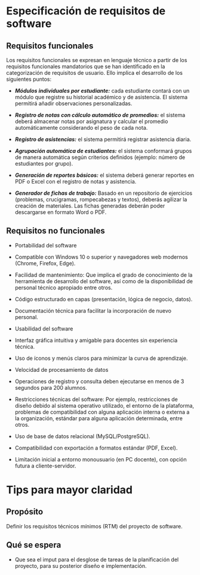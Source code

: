 # Especificación de requisitos de software

## Requisitos funcionales
Los requisitos funcionales se expresan en lenguaje técnico a partir de los requisitos funcionales mandatorios que se han identificado en la categorización de requisitos de usuario.
Ello implica el desarrollo de los siguientes puntos:
  
- ***Módulos individuales por estudiante:*** cada estudiante contará con un módulo que registre su historial académico y de asistencia. El sistema permitirá añadir observaciones personalizadas.
  
- ***Registro de notas con cálculo automático de promedios:*** el sistema deberá almacenar notas por asignatura y calcular el promedio automáticamente considerando el peso de cada nota.
  
- ***Registro de asistencias:*** el sistema permitirá registrar asistencia diaria.
  
- ***Agrupación automática de estudiantes:*** el sistema conformará grupos de manera automática según criterios definidos (ejemplo: número de estudiantes por grupo).
  
- ***Generación de reportes básicos:*** el sistema deberá generar reportes en PDF o Excel con el registro de notas y asistencia.

- ***Generador de fichas de trabajo:*** Basado en un repositorio de ejercicios (problemas, crucigramas, rompecabezas y textos), deberás agilizar la creación de materiales. Las fichas generadas deberán poder descargarse en formato Word o PDF.
  
## Requisitos no funcionales
- Portabilidad del software

- Compatible con Windows 10 o superior y navegadores web modernos (Chrome, Firefox, Edge).
  
- Facilidad de mantenimiento: Que implica el grado de conocimiento de la herramienta de desarrollo del software, así como de la disponibilidad de personal técnico apropiado entre otros.

- Código estructurado en capas (presentación, lógica de negocio, datos).
  
- Documentación técnica para facilitar la incorporación de nuevo personal.
  
- Usabilidad del software

- Interfaz gráfica intuitiva y amigable para docentes sin experiencia técnica.
  
- Uso de íconos y menús claros para minimizar la curva de aprendizaje.
  
- Velocidad de procesamiento de datos

- Operaciones de registro y consulta deben ejecutarse en menos de 3 segundos para 200 alumnos.
  
- Restricciones técnicas del software: Por ejemplo, restricciones de diseño debido al sistema operativo utilizado, el entorno de la plataforma, problemas de compatibilidad con alguna aplicación interna o
  externa a la organización, estándar para alguna aplicación determinada, entre otros.
  
- Uso de base de datos relacional (MySQL/PostgreSQL).

- Compatibilidad con exportación a formatos estándar (PDF, Excel).

- Limitación inicial a entorno monousuario (en PC docente), con opción futura a cliente-servidor.


# Tips para mayor claridad
## Propósito
Definir los requisitos técnicos mínimos (RTM) del proyecto de software.

## Qué se espera
- Que sea el imput para el desglose de tareas de la planificación del proyecto, para su posterior diseño e implementación.
